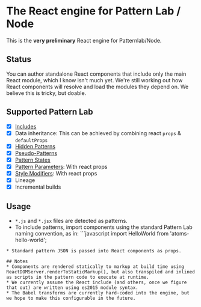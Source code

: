 # The React engine for Pattern Lab / Node
This is the **very preliminary** React engine for Patternlab/Node.

## Status
You can author standalone React components that include only the main React module, which I know isn't much yet.
We're still working out how React components will resolve and load the modules they depend on. We believe this is tricky, but doable.

## Supported Pattern Lab

- [x] [Includes](http://patternlab.io/docs/pattern-including.html)
- [x] Data inheritance: This can be achieved by combining react `props` & `defaultProps`
- [x] [Hidden Patterns](http://patternlab.io/docs/pattern-hiding.html)
- [x] [Pseudo-Patterns](http://patternlab.io/docs/pattern-pseudo-patterns.html)
- [x] [Pattern States](http://patternlab.io/docs/pattern-states.html#node)
- [x] [Pattern Parameters](http://patternlab.io/docs/pattern-parameters.html): With react props
- [x] [Style Modifiers](http://patternlab.io/docs/pattern-stylemodifier.html): With react props
- [x] Lineage
- [x] Incremental builds

## Usage
* `*.js` and `*.jsx` files are detected as patterns.
* To include patterns, import components using the standard Pattern Lab naming convention, as in: ```javascript
import HelloWorld from 'atoms-hello-world';
```
* Standard pattern JSON is passed into React components as props.

## Notes
* Components are rendered statically to markup at build time using ReactDOMServer.renderToStaticMarkup(), but also transpiled and inlined as scripts in the pattern code to execute at runtime.
* We currently assume the React include (and others, once we figure that out) are written using es2015 module syntax.
* The Babel transforms are currently hard-coded into the engine, but we hope to make this configurable in the future.
